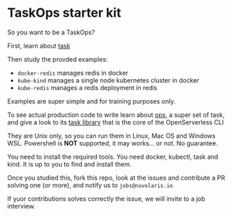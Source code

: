 # TaskOps starter kit

So you want to be a TaskOps?

First, learn about [task](https://taskfile.dev)

Then study the provded examples: 
- `docker-redis` manages redis in docker
- `kube-kind` manages a single node kubernetes cluster in docker
- `kube-redis` manages a redis deployment in redis

Examples are super simple and for training purposes only.

To see actual production code to write learn about [ops](https://github.com/apache/openserverless-cli), a super set of task, and give a look to its [task library](https://github.com/apache/openserverless-task) that is the core of the OpenServerless CLI

They are Unix only, so you can run them in Linux, Mac OS and Windows WSL. Powershell is **NOT** supported, it may works... or not. No guarantee.

You need to install the required tools. You need docker, kubectl, task and kind. It is up to you to find and install them.

Once you studied this, fork this repo, look at the issues and contribute a PR solving one (or more), and notify us to `jobs@nuvolaris.io`

If yuor contributions solves correctly the issue, we will invite to a job interview.